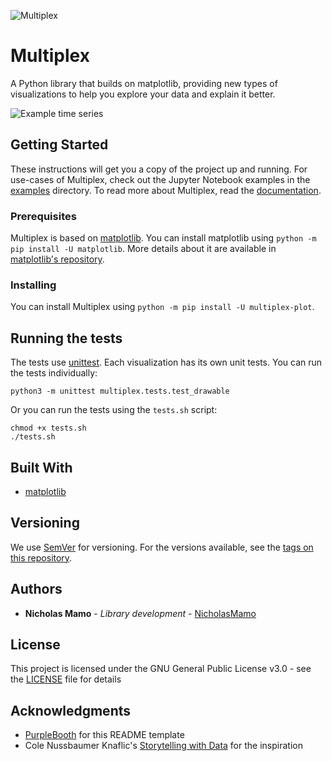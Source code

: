 ![Multiplex](https://raw.githubusercontent.com/NicholasMamo/multiplex-plot/master/assets/logo.png)

# Multiplex

A Python library that builds on matplotlib, providing new types of visualizations to help you explore your data and explain it better.

![Example time series](https://raw.githubusercontent.com/NicholasMamo/multiplex-plot/master/examples/exports/3-time-series.png)

## Getting Started

These instructions will get you a copy of the project up and running.
For use-cases of Multiplex, check out the Jupyter Notebook examples in the [examples](https://github.com/NicholasMamo/multiplex-plot/tree/master/examples) directory.
To read more about Multiplex, read the [documentation](https://nicholasmamo.github.io/multiplex-plot/).

### Prerequisites

Multiplex is based on [matplotlib](https://github.com/matplotlib/matplotlib).
You can install matplotlib using `python -m pip install -U matplotlib`.
More details about it are available in [matplotlib's repository](https://github.com/matplotlib/matplotlib).

### Installing

You can install Multiplex using `python -m pip install -U multiplex-plot`.

## Running the tests

The tests use [unittest](https://docs.python.org/3/library/unittest.html).
Each visualization has its own unit tests.
You can run the tests individually:

```
python3 -m unittest multiplex.tests.test_drawable
```

Or you can run the tests using the `tests.sh` script:

```
chmod +x tests.sh
./tests.sh
```

## Built With

* [matplotlib](https://github.com/matplotlib/matplotlib)

## Versioning

We use [SemVer](http://semver.org/) for versioning. For the versions available, see the [tags on this repository](https://github.com/NicholasMamo/multiplex-plot/tags).

## Authors

* **Nicholas Mamo** - *Library development* - [NicholasMamo](https://github.com/NicholasMamo)

## License

This project is licensed under the GNU General Public License v3.0 - see the [LICENSE](LICENSE) file for details

## Acknowledgments

* [PurpleBooth](https://gist.github.com/PurpleBooth/109311bb0361f32d87a2) for this README template
* Cole Nussbaumer Knaflic's [Storytelling with Data](http://www.storytellingwithdata.com/) for the inspiration
